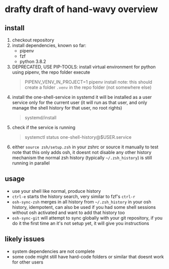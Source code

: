 # drafty draft of hand-wavy overview

## install

1) checkout repository
2) install dependencies, known so far:
    - pipenv
    - fzf
    - python 3.8.2
3) DEPRECATED, USE PIP-TOOLS: install virtual environment for python using pipenv, the repo folder execute
   > PIPENV_VENV_IN_PROJECT=1 pipenv install
   note: this should create a folder `.venv` in the repo folder (not somewhere else)
4) install the one-shell-service in systemd
   it will be installed as a user service only for the current user
   (it will run as that user, and only manage the shell history for that user, no root rights)
   > systemd/install
5) check if the service is running
   > systemctl status one-shell-history@$USER.service
6) either `source zsh/setup.zsh` in your zshrc or source it manually to test
   note that this only adds osh, it doesnt not disable any other history mechanism
   the normal zsh history (typically `~/.zsh_history`) is still running in parallel

## usage

- use your shell like normal, produce history
- `ctrl-e` starts the history search, very similar to fzf's `ctrl-r`
- `osh-sync-zsh` merges in all history from `~/.zsh_history` in your osh history, idempotent, can also be used if you had some shell sessions without osh activated and want to add that history too
- `osh-sync-git` will attempt to sync globally with your git repository, if you do it the first time an it's not setup yet, it will give you instructions

## likely issues

- system dependencies are not complete
- some code might still have hard-code folders or similar that doesnt work for other users
